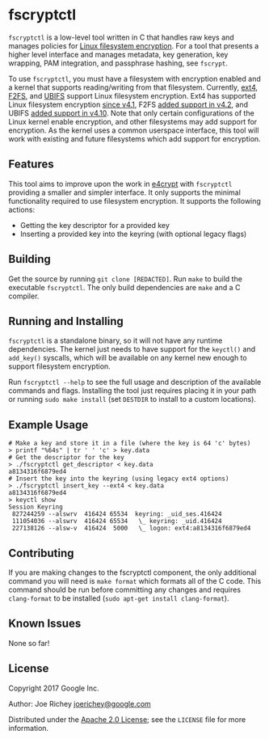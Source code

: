 # fscryptctl

<!-- TODO: Insert link to fscrypt when it is released -->
`fscryptctl` is a low-level tool written in C that handles raw keys and manages
policies for [Linux filesystem encryption](https://lwn.net/Articles/639427). For
a tool that presents a higher level interface and manages metadata, key
generation, key wrapping, PAM integration, and passphrase hashing, see
`fscrypt`.

To use `fscryptctl`, you must have a filesystem with encryption enabled and a
kernel that supports reading/writing from that filesystem. Currently,
[ext4](https://en.wikipedia.org/wiki/Ext4),
[F2FS](https://en.wikipedia.org/wiki/F2FS), and
[UBIFS](https://en.wikipedia.org/wiki/UBIFS) support Linux filesystem
encryption. Ext4 has supported Linux filesystem encryption
[since v4.1](https://lwn.net/Articles/639427), F2FS
[added support in v4.2](https://lwn.net/Articles/649652), and UBIFS
[added support in v4.10](https://lwn.net/Articles/707900). Note that only
certain configurations of the Linux kernel enable encryption, and other
filesystems may add support for encryption. As the kernel uses a common
userspace interface, this tool will work with existing and future filesystems
which add support for encryption.

## Features

This tool aims to improve upon the work in
[e4crypt](http://man7.org/linux/man-pages/man8/e4crypt.8.html) with `fscryptctl`
providing a smaller and simpler interface. It only supports the minimal
functionality required to use filesystem encryption.  It supports the following
actions:
*   Getting the key descriptor for a provided key
*   Inserting a provided key into the keyring (with optional legacy flags)

## Building

<!-- TODO: Change git clone URL before public release -->
Get the source by running `git clone [REDACTED]`.
Run `make` to build the executable `fscryptctl`. The only build dependencies are
`make` and a C compiler.

## Running and Installing

`fscryptctl` is a standalone binary, so it will not have any runtime
dependencies. The kernel just needs to have support for the `keyctl()` and
`add_key()` syscalls, which will be available on any kernel new enough to
support filesystem encryption.

Run `fscryptctl --help` to see the full usage and description of the available
commands and flags. Installing the tool just requires placing it in your path or
running `sudo make install` (set `DESTDIR` to install to a custom locations).

## Example Usage
```shell
# Make a key and store it in a file (where the key is 64 'c' bytes)
> printf "%64s" | tr ' ' 'c' > key.data
# Get the descriptor for the key
> ./fscryptctl get_descriptor < key.data
a8134316f6879ed4
# Insert the key into the keyring (using legacy ext4 options)
> ./fscryptctl insert_key --ext4 < key.data
a8134316f6879ed4
> keyctl show
Session Keyring
 827244259 --alswrv  416424 65534  keyring: _uid_ses.416424
 111054036 --alswrv  416424 65534   \_ keyring: _uid.416424
 227138126 --alsw-v  416424  5000   \_ logon: ext4:a8134316f6879ed4
```

## Contributing

If you are making changes to the fscryptctl component, the only additional
command you will need is `make format` which formats all of the C code. This
command should be run before committing any changes and requires `clang-format`
to be installed (`sudo apt-get install clang-format`).

## Known Issues

None so far!

## License

Copyright 2017 Google Inc.

Author: Joe Richey <joerichey@google.com>

Distributed under the
[Apache 2.0 License](https://www.apache.org/licenses/LICENSE-2.0); see the
`LICENSE` file for more information.
